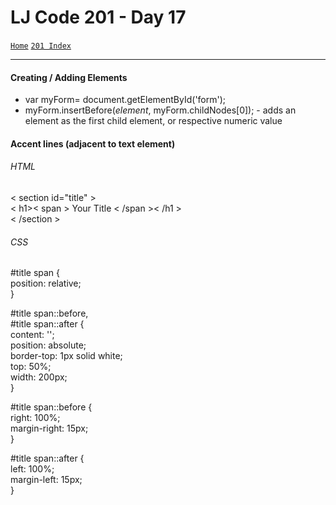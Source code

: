 # LJ Code 201 - Day 17
<a href="../README.md">`Home`</a>
<a href="201_README.md">`201 Index`</a>
<hr>

#### Creating / Adding Elements
- var myForm= document.getElementById('form');
- myForm.insertBefore(<i>element</i>, myForm.childNodes[0]); - adds an element as the first child element, or respective numeric value

#### Accent lines (adjacent to text element)

###### HTML

< section id="title" >   
  < h1>< span > Your Title < /span >< /h1 >    
< /section >

###### CSS

\#title span {    
  position: relative;   
}

\#title span::before,     
\#title span::after {   
  content: '';    
  position: absolute;   
  border-top: 1px solid white;    
  top: 50%;     
  width: 200px;   
}

\#title span::before {     
  right: 100%;    
  margin-right: 15px;   
}

\#title span::after {   
  left: 100%;   
  margin-left: 15px;    
}
